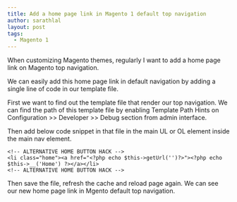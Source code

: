 ```yaml
---
title: Add a home page link in Magento 1 default top navigation
author: sarathlal
layout: post
tags:
  - Magento 1
---
```

When customizing Magento themes, regularly I want to add a home page link on Magento top navigation.

We can easily add this home page link in default navigation by adding a single line of code in our template file.

First we want to find out the template file that render our top navigation. We can find the path of this template file by enabling Template Path Hints on Configuration >> Developer >> Debug section from admin interface.

Then add below code snippet in that file in the main UL or OL element inside the main nav element.

	<!-- ALTERNATIVE HOME BUTTON HACK -->
	<li class="home"><a href="<?php echo $this->getUrl('')?>"><?php echo $this->__('Home') ?></a></li>
	<!-- ALTERNATIVE HOME BUTTON HACK -->


Then save the file, refresh the cache and reload page again. We can see our new home page link in Mgento default top navigation.
